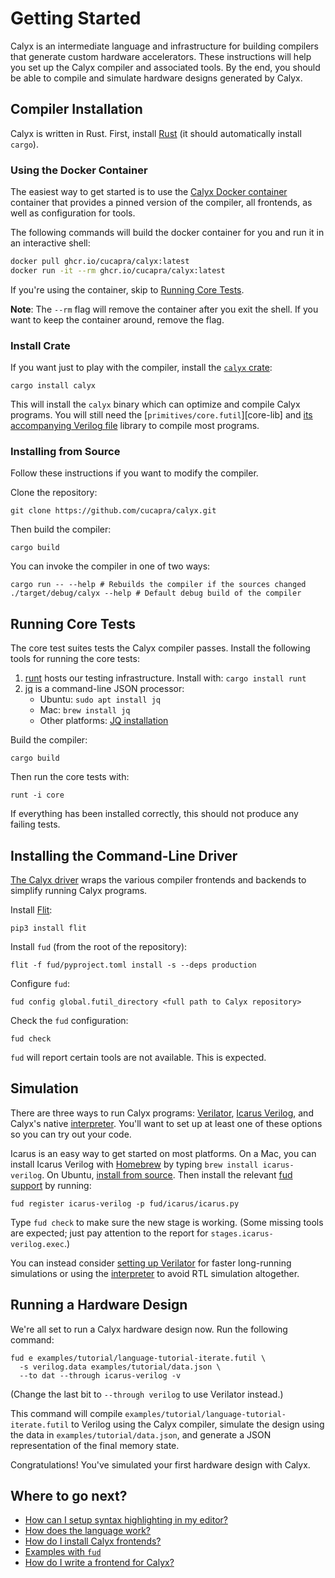 # Getting Started

Calyx is an intermediate language and infrastructure for building compilers
that generate custom hardware accelerators.
These instructions will help you set up the Calyx compiler and associated
tools.
By the end, you should be able to compile and simulate hardware designs
generated by Calyx.

## Compiler Installation

Calyx is written in Rust. First, install [Rust][rust] (it should automatically install `cargo`).

### Using the Docker Container

The easiest way to get started is to use the [Calyx Docker container][calyx-docker] container that provides a pinned version of the compiler, all frontends, as well as configuration for tools.

The following commands will build the docker container for you and run it in an interactive shell:

```sh
docker pull ghcr.io/cucapra/calyx:latest
docker run -it --rm ghcr.io/cucapra/calyx:latest
```

If you're using the container, skip to [Running Core Tests](#running-core-tests).

**Note**: The `--rm` flag will remove the container after you exit the shell. If you want to keep the container around, remove the flag.


### Install Crate

If you want just to play with the compiler, install the [`calyx` crate][calyx-crate]:
```
cargo install calyx
```
This will install the `calyx` binary which can optimize and compile Calyx programs. You will still need the [`primitives/core.futil`][core-lib] and [its accompanying Verilog file](https://github.com/cucapra/calyx/blob/master/primitives/core.sv) library to compile most programs.

### Installing from Source

Follow these instructions if you want to modify the compiler.


Clone the repository:
```
git clone https://github.com/cucapra/calyx.git
```
Then build the compiler:
```
cargo build
```

You can invoke the compiler in one of two ways:
```
cargo run -- --help # Rebuilds the compiler if the sources changed
./target/debug/calyx --help # Default debug build of the compiler
```

## Running Core Tests

The core test suites tests the Calyx compiler passes.
Install the following tools for running the core tests:
  1. [runt][] hosts our testing infrastructure. Install with:
  `cargo install runt`
  2. [jq][] is a command-line JSON processor:
     * Ubuntu: `sudo apt install jq`
     * Mac: `brew install jq`
     * Other platforms: [JQ installation][jq-install]

Build the compiler:
```
cargo build
```
Then run the core tests with:
```
runt -i core
```

If everything has been installed correctly, this should not produce any failing
tests.

## Installing the Command-Line Driver

[The Calyx driver](./fud) wraps the various compiler frontends and
backends to simplify running Calyx programs.

Install [Flit][]:
```
pip3 install flit
```

Install `fud` (from the root of the repository):
```
flit -f fud/pyproject.toml install -s --deps production
```
Configure `fud`:
```
fud config global.futil_directory <full path to Calyx repository>
```
Check the `fud` configuration:
```
fud check
```

`fud` will report certain tools are not available. This is expected.

## Simulation

There are three ways to run Calyx programs:
[Verilator][], [Icarus Verilog][], and Calyx's native [interpreter][].
You'll want to set up at least one of these options so you can try out your code.

Icarus is an easy way to get started on most platforms.
On a Mac, you can install Icarus Verilog with [Homebrew][] by typing `brew install icarus-verilog`.
On Ubuntu, [install from source][icarus-install-source].
Then install the relevant [fud support][fud-icarus] by running:

    fud register icarus-verilog -p fud/icarus/icarus.py

Type `fud check` to make sure the new stage is working.
(Some missing tools are expected; just pay attention to the report for `stages.icarus-verilog.exec`.)

You can instead consider [setting up Verilator][fud-verilator] for faster long-running simulations or using the [interpreter][] to avoid RTL simulation altogether.

## Running a Hardware Design

We're all set to run a Calyx hardware design now. Run the following command:
```
fud e examples/tutorial/language-tutorial-iterate.futil \
  -s verilog.data examples/tutorial/data.json \
  --to dat --through icarus-verilog -v
```

(Change the last bit to `--through verilog` to use Verilator instead.)

This command will compile `examples/tutorial/language-tutorial-iterate.futil` to Verilog
using the Calyx compiler, simulate the design using the data in `examples/tutorial/data.json`, and generate a JSON representation of the
final memory state.

Congratulations! You've simulated your first hardware design with Calyx.

## Where to go next?

- [How can I setup syntax highlighting in my editor?](./tools/editor-highlighting.md)
- [How does the language work?](./tutorial/language-tut.md)
- [How do I install Calyx frontends?](./fud/index.html#dahlia-fronted)
- [Examples with `fud`](./fud/examples.md)
- [How do I write a frontend for Calyx?](./tutorial/frontend-tut.md)


[rust]: https://doc.rust-lang.org/cargo/getting-started/installation.html
[runt]: https://github.com/rachitnigam/runt
[vcdump]: https://github.com/sgpthomas/vcdump
[verilator]: https://www.veripool.org/wiki/verilator
[verilator-install]: https://www.veripool.org/projects/verilator/wiki/Installing
[icarus verilog]: http://iverilog.icarus.com
[jq]: https://stedolan.github.io/jq/
[jq-install]: https://stedolan.github.io/jq/
[frontends]: ./frontends/index.md
[calyx-py]: ./calyx-py.md
[flit]: https://flit.readthedocs.io/en/latest/
[vcd]: https://en.wikipedia.org/wiki/Value_change_dump
[dahlia]: https://github.com/cucapra/dahlia
[dahlia-install]: https://github.com/cucapra/dahlia#set-it-up
[sbt]: https://www.scala-sbt.org/download.html
[interpreter]: ./interpreter.md
[homebrew]: https://brew.sh
[fud-icarus]: ./fud/index.md#icarus-verilog
[fud-verilator]: ./fud/index.md#verilator
[icarus-install-source]: https://iverilog.fandom.com/wiki/Installation_Guide#Installation_From_Source
[calyx-crate]: https://crates.io/crates/calyx
[calyx-docker]: https://github.com/cucapra/calyx/pkgs/container/calyx
